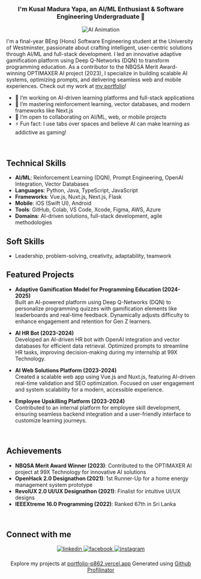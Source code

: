 ### <div align="center">I'm Kusal Madura Yapa, an AI/ML Enthusiast & Software Engineering Undergraduate 🚀</div>  
<div align="center">
<img src="https://i.pinimg.com/originals/4a/fd/e9/4afde9596bfe30a1bb56a556f1ffefa6.gif" alt="AI Animation">
</div>  

I'm a final-year BEng (Hons) Software Engineering student at the University of Westminster, passionate about crafting intelligent, user-centric solutions through AI/ML and full-stack development. I led an innovative adaptive gamification platform using Deep Q-Networks (DQN) to transform programming education. As a contributor to the NBQSA Merit Award-winning OPTIMAXER AI project (2023), I specialize in building scalable AI systems, optimizing prompts, and delivering seamless web and mobile experiences. Check out my work at [my portfolio](https://portfolio-p862.vercel.app/)!

- 🔭 I’m working on AI-driven learning platforms and full-stack applications  
- 🌱 I’m mastering reinforcement learning, vector databases, and modern frameworks like Next.js  
- 👯 I’m open to collaborating on AI/ML, web, or mobile projects  
- ⚡ Fun fact: I use tabs over spaces and believe AI can make learning as addictive as gaming!  

<br/>  

## Technical Skills  
- **AI/ML**: Reinforcement Learning (DQN), Prompt Engineering, OpenAI Integration, Vector Databases  
- **Languages**: Python, Java, TypeScript, JavaScript  
- **Frameworks**: Vue.js, Nuxt.js, Next.js, Flask  
- **Mobile**: iOS (Swift UI), Android  
- **Tools**: GitHub, Colab, VS Code, Xcode, Figma, AWS, Azure  
- **Domains**: AI-driven solutions, full-stack development, agile methodologies  

## Soft Skills  
- Leadership, problem-solving, creativity, adaptability, teamwork  

## Featured Projects  
- **Adaptive Gamification Model for Programming Education (2024-2025)**  
  Built an AI-powered platform using Deep Q-Networks (DQN) to personalize programming quizzes with gamification elements like leaderboards and real-time feedback. Dynamically adjusts difficulty to enhance engagement and retention for Gen Z learners.   

- **AI HR Bot (2023-2024)**  
  Developed an AI-driven HR bot with OpenAI integration and vector databases for efficient data retrieval. Optimized prompts to streamline HR tasks, improving decision-making during my internship at 99X Technology.  

- **AI Web Solutions Platform (2023-2024)**  
  Created a scalable web app using Vue.js and Nuxt.js, featuring AI-driven real-time validation and SEO optimization. Focused on user engagement and system scalability for a modern, accessible experience. 

- **Employee Upskilling Platform (2023-2024)**  
  Contributed to an internal platform for employee skill development, ensuring seamless backend integration and a user-friendly interface to customize learning journeys. 
<br/>  

## Achievements  
- **NBQSA Merit Award Winner (2023)**: Contributed to the OPTIMAXER AI project at 99X Technology for innovative AI solutions  
- **OpenHack 2.0 Designathon (2021)**: 1st Runner-Up for a home energy management system prototype  
- **RevolUX 2.0 UI/UX Designathon (2021)**: Finalist for intuitive UI/UX designs  
- **IEEEXtreme 16.0 Programming (2022)**: Ranked 67th in Sri Lanka  

<br/>  

## Connect with me  
<div align="center">
<a href="https://www.linkedin.com/in/kusal-madura-yapa-43a78b20b/" target="_blank">
<img src=https://img.shields.io/badge/linkedin-%231E77B5.svg?&style=for-the-badge&logo=linkedin&logoColor=white alt=linkedin style="margin-bottom: 5px;" />
</a>
<a href="https://www.facebook.com/iamrishavanand" target="_blank">
<img src=https://img.shields.io/badge/facebook-%232E87FB.svg?&style=for-the-badge&logo=facebook&logoColor=white alt=facebook style="margin-bottom: 5px;" />
</a>
<a href="https://www.instagram.com/silent_tiger_29/" target="_blank">
<img src=https://img.shields.io/badge/instagram-%23000000.svg?&style=for-the-badge&logo=instagram&logoColor=white alt=instagram style="margin-bottom: 5px;" />
</a>   
</div>  

<br/>  

<div align="center">
Explore my projects at <a href="https://portfolio-p862.vercel.app/" target="_blank">portfolio-p862.vercel.app</a>  
Generated using <a href="https://profilinator.rishav.dev/" target="_blank">Github Profilinator</a>
</div>
